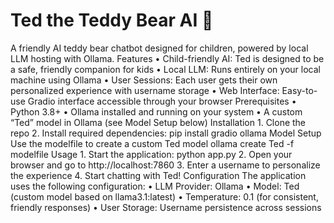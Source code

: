 # Ted the Teddy Bear AI 🧸
A friendly AI teddy bear chatbot designed for children, powered by local LLM hosting with Ollama.
Features
	•	Child-friendly AI: Ted is designed to be a safe, friendly companion for kids
	•	Local LLM: Runs entirely on your local machine using Ollama
	•	User Sessions: Each user gets their own personalized experience with username storage
	•	Web Interface: Easy-to-use Gradio interface accessible through your browser
Prerequisites
	•	Python 3.8+
	•	Ollama installed and running on your system
	•	A custom “Ted” model in Ollama (see Model Setup below)
Installation
	1.	Clone the repo
	2.	Install required dependencies: pip install gradio ollama
Model Setup
    Use the modelfile to create a custom Ted model
    ollama create Ted -f modelfile
Usage
	1.	Start the application:
    python app.py
    2.  Open your browser and go to http://localhost:7860
	3.	Enter a username to personalize the experience
	4.	Start chatting with Ted!
Configuration
The application uses the following configuration:
	•	LLM Provider: Ollama
	•	Model: Ted (custom model based on llama3.1:latest)
	•	Temperature: 0.1 (for consistent, friendly responses)
	•	User Storage: Username persistence across sessions
